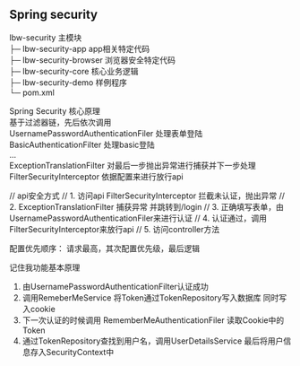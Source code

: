 ## Spring security 

lbw-security  主模块  
├─ lbw-security-app app相关特定代码  
├─ lbw-security-browser 浏览器安全特定代码  
├─ lbw-security-core  核心业务逻辑  
├─ lbw-security-demo  样例程序  
└─ pom.xml  


Spring Security 核心原理  
基于过滤器链，先后依次调用  
UsernamePasswordAuthenticationFiler 处理表单登陆  
BasicAuthenticationFilter  处理basic登陆  
...  
ExceptionTranslationFilter 对最后一步抛出异常进行捕获并下一步处理  
FilterSecurityInterceptor 依据配置来进行放行api  


//    api安全方式
//    1. 访问api FilterSecurityInterceptor 拦截未认证，抛出异常
//    2. ExceptionTranslationFilter 捕获异常 并跳转到/login
//    3. 正确填写表单，由UsernamePasswordAuthenticationFiler来进行认证
//    4. 认证通过，调用FilterSecurityInterceptor来放行api
//    5. 访问controller方法

配置优先顺序：
请求最高，其次配置优先级，最后逻辑

记住我功能基本原理
1. 由UsernamePasswordAuthenticationFilter认证成功
2. 调用RemeberMeService 将Token通过TokenRepository写入数据库 同时写入cookie
3. 下一次认证的时候调用 RememberMeAuthenticationFiler 读取Cookie中的Token
4. 通过TokenRepository查找到用户名，调用UserDetailsService 最后将用户信息存入SecurityContext中 

